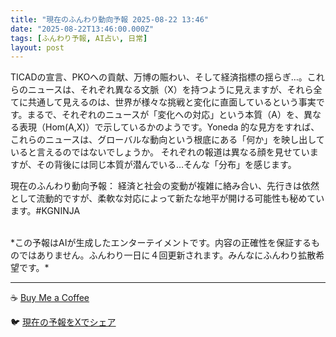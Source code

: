 ```yaml
---
title: "現在のふんわり動向予報 2025-08-22 13:46"
date: "2025-08-22T13:46:00.000Z"
tags: [ふんわり予報, AI占い, 日常]
layout: post
---
```


TICADの宣言、PKOへの貢献、万博の賑わい、そして経済指標の揺らぎ…。これらのニュースは、それぞれ異なる文脈（X）を持つように見えますが、それら全てに共通して見えるのは、世界が様々な挑戦と変化に直面しているという事実です。まるで、それぞれのニュースが「変化への対応」という本質（A）を、異なる表現（Hom(A,X)）で示しているかのようです。Yoneda 的な見方をすれば、これらのニュースは、グローバルな動向という根底にある「何か」を映し出していると言えるのではないでしょうか。  それぞれの報道は異なる顔を見せていますが、その背後には同じ本質が潜んでいる…そんな「分布」を感じます。


現在のふんわり動向予報：
経済と社会の変動が複雑に絡み合い、先行きは依然として流動的ですが、柔軟な対応によって新たな地平が開ける可能性も秘めています。#KGNINJA

<br>
*この予報はAIが生成したエンターテイメントです。内容の正確性を保証するものではありません。ふんわり一日に４回更新されます。みんなにふんわり拡散希望です。*

---
☕️ [Buy Me a Coffee](https://www.buymeacoffee.com/kgninja)

🐦 [現在の予報をXでシェア](https://twitter.com/intent/tweet?text=%E7%8F%BE%E5%9C%A8%E3%81%AE%E3%81%B5%E3%82%93%E3%82%8F%E3%82%8A%E4%BA%88%E5%A0%B1%3A%20%E3%80%8CTICAD%E3%81%AE%E5%AE%A3%E8%A8%80%E3%80%81PKO%E3%81%B8%E3%81%AE%E8%B2%A2%E7%8C%AE%E3%80%81%E4%B8%87%E5%8D%9A%E3%81%AE%E8%B3%91%E3%82%8F%E3%81%84%E3%80%81%E3%81%9D%E3%81%97%E3%81%A6%E7%B5%8C%E6%B8%88%E6%8C%87%E6%A8%99%E3%81%AE%E6%8F%BA%E3%82%89%E3%81%8E%E2%80%A6%E3%80%82%E3%80%8D%23KGNINJA%20%E7%B6%9A%E3%81%8D%E3%81%AF%E3%83%96%E3%83%AD%E3%82%B0%E3%81%A7%EF%BC%81%F0%9F%91%87&url=https%3A%2F%2Fkg-ninja.github.io%2FFunwariyoso%2F)
